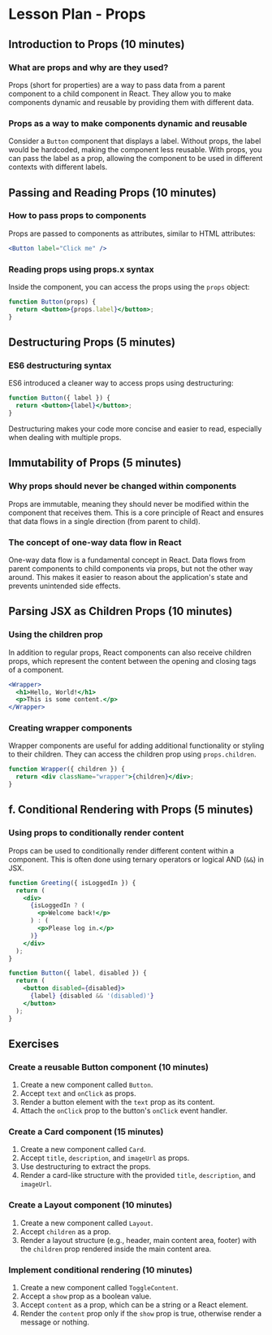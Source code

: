 # Lesson Plan - Props

## Introduction to Props (10 minutes)

### What are props and why are they used?

Props (short for properties) are a way to pass data from a parent component to a child component in React. They allow you to make components dynamic and reusable by providing them with different data.

### Props as a way to make components dynamic and reusable

Consider a `Button` component that displays a label. Without props, the label would be hardcoded, making the component less reusable. With props, you can pass the label as a prop, allowing the component to be used in different contexts with different labels.

## Passing and Reading Props (10 minutes)

### How to pass props to components

Props are passed to components as attributes, similar to HTML attributes:

```jsx
<Button label="Click me" />
```

### Reading props using props.x syntax

Inside the component, you can access the props using the `props` object:

```jsx
function Button(props) {
  return <button>{props.label}</button>;
}
```

## Destructuring Props (5 minutes)

### ES6 destructuring syntax

ES6 introduced a cleaner way to access props using destructuring:

```jsx
function Button({ label }) {
  return <button>{label}</button>;
}
```

Destructuring makes your code more concise and easier to read, especially when dealing with multiple props.

## Immutability of Props (5 minutes)

### Why props should never be changed within components

Props are immutable, meaning they should never be modified within the component that receives them. This is a core principle of React and ensures that data flows in a single direction (from parent to child).

### The concept of one-way data flow in React

One-way data flow is a fundamental concept in React. Data flows from parent components to child components via props, but not the other way around. This makes it easier to reason about the application's state and prevents unintended side effects.

## Parsing JSX as Children Props (10 minutes)

### Using the children prop

In addition to regular props, React components can also receive children props, which represent the content between the opening and closing tags of a component.

```jsx
<Wrapper>
  <h1>Hello, World!</h1>
  <p>This is some content.</p>
</Wrapper>
```

### Creating wrapper components

Wrapper components are useful for adding additional functionality or styling to their children. They can access the children prop using `props.children`.

```jsx
function Wrapper({ children }) {
  return <div className="wrapper">{children}</div>;
}
```

## f. Conditional Rendering with Props (5 minutes)

### Using props to conditionally render content

Props can be used to conditionally render different content within a component. This is often done using ternary operators or logical AND (`&&`) in JSX.

```jsx
function Greeting({ isLoggedIn }) {
  return (
    <div>
      {isLoggedIn ? (
        <p>Welcome back!</p>
      ) : (
        <p>Please log in.</p>
      )}
    </div>
  );
}
```

```jsx
function Button({ label, disabled }) {
  return (
    <button disabled={disabled}>
      {label} {disabled && '(disabled)'}
    </button>
  );
}
```

## Exercises

### Create a reusable Button component (10 minutes)

1. Create a new component called `Button`.
2. Accept `text` and `onClick` as props.
3. Render a button element with the `text` prop as its content.
4. Attach the `onClick` prop to the button's `onClick` event handler.

### Create a Card component (15 minutes)

1. Create a new component called `Card`.
2. Accept `title`, `description`, and `imageUrl` as props.
3. Use destructuring to extract the props.
4. Render a card-like structure with the provided `title`, `description`, and `imageUrl`.

### Create a Layout component (10 minutes)

1. Create a new component called `Layout`.
2. Accept `children` as a prop.
3. Render a layout structure (e.g., header, main content area, footer) with the `children` prop rendered inside the main content area.

### Implement conditional rendering (10 minutes)

1. Create a new component called `ToggleContent`.
2. Accept a `show` prop as a boolean value.
3. Accept `content` as a prop, which can be a string or a React element.
4. Render the `content` prop only if the `show` prop is true, otherwise render a message or nothing.